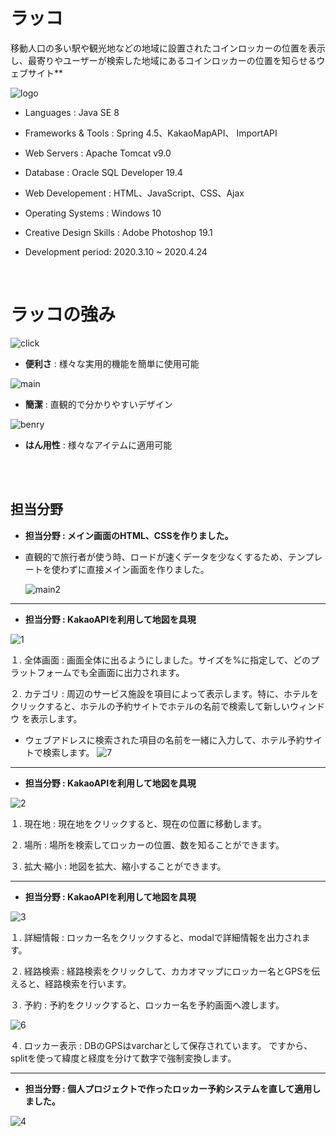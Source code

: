 # ラッコ
移動人口の多い駅や観光地などの地域に設置されたコインロッカーの位置を表示し、最寄りやユーザーが検索した地域にあるコインロッカーの位置を知らせるウェブサイト**

![logo](https://user-images.githubusercontent.com/54131117/95624534-fcb2d680-0ab1-11eb-96af-6c466aa5c70b.png)

- Languages              : Java SE 8
- Frameworks & Tools     : Spring 4.5、KakaoMapAPI、 
                           ImportAPI
- Web Servers            : Apache Tomcat v9.0
- Database               : Oracle SQL Developer 19.4
- Web Developement       : HTML、JavaScript、CSS、Ajax
- Operating Systems      : Windows 10
- Creative Design Skills : Adobe Photoshop 19.1

- Development period: 2020.3.10 ~ 2020.4.24
<br>

# ラッコの強み
![click](https://user-images.githubusercontent.com/54131117/95625528-94fd8b00-0ab3-11eb-9420-304684147b6e.png)

- **便利さ**
 : 様々な実用的機能を簡単に使用可能
 

![main](https://user-images.githubusercontent.com/54131117/95625635-bd858500-0ab3-11eb-8f2c-365c9e58eed6.png)

- **簡潔**
 : 直観的で分かりやすいデザイン
 

![benry](https://user-images.githubusercontent.com/54131117/95625637-bf4f4880-0ab3-11eb-875b-8fffc998aa41.png)

- **はん用性**
 : 様々なアイテムに適用可能

<br>
<br>

## 担当分野

- **担当分野 : メイン画面のHTML、CSSを作りました。**
- 直観的で旅行者が使う時、ロードが速くデータを少なくするため、テンプレートを使わずに直接メイン画面を作りました。

  ![main2](https://user-images.githubusercontent.com/54131117/95626132-a5623580-0ab4-11eb-9d92-e0f5755192e0.png)

***
- **担当分野 : KakaoAPIを利用して地図を具現**

![1](https://user-images.githubusercontent.com/54131117/95626319-0558dc00-0ab5-11eb-9f3e-a3f565c44a4d.png)

１. 全体画面 : 画面全体に出るようにしました。サイズを%に指定して、どのプラットフォームでも全画面に出力されます。

２. カテゴリ : 周辺のサービス施設を項目によって表示します。特に、ホテルをクリックすると、ホテルの予約サイトでホテルの名前で検索して新しいウィンドウ   を表示します。
  - ウェブアドレスに検索された項目の名前を一緒に入力して、ホテル予約サイトで検索します。 
  ![7](https://user-images.githubusercontent.com/54131117/95626452-3fc27900-0ab5-11eb-9dfb-afd06ca1cc32.png)

***
- **担当分野 : KakaoAPIを利用して地図を具現**

![2](https://user-images.githubusercontent.com/54131117/95626323-068a0900-0ab5-11eb-931f-a99ab020c59c.png)

１. 現在地 : 現在地をクリックすると、現在の位置に移動します。

２. 場所 : 場所を検索してロッカーの位置、数を知ることができます。

３. 拡大·縮小 : 地図を拡大、縮小することができます。

***
- **担当分野 : KakaoAPIを利用して地図を具現**

![3](https://user-images.githubusercontent.com/54131117/95626325-07229f80-0ab5-11eb-80a4-02eba5b84867.png)

１. 詳細情報 : ロッカー名をクリックすると、modalで詳細情報を出力されます。

２. 経路検索 : 経路検索をクリックして、カカオマップにロッカー名とGPSを伝えると、経路検索を行います。

３. 予約 : 予約をクリックすると、ロッカー名を予約画面へ渡します。

![6](https://user-images.githubusercontent.com/54131117/95626916-2f5ece00-0ab6-11eb-9a91-0450b31b1a97.png)

４. ロッカー表示 : DBのGPSはvarcharとして保存されています。 ですから、splitを使って緯度と経度を分けて数字で強制変換します。

***
- **担当分野 : 個人プロジェクトで作ったロッカー予約システムを直して適用しました。**

![4](https://user-images.githubusercontent.com/54131117/95626326-07229f80-0ab5-11eb-8621-6e19f6501fdd.png)






